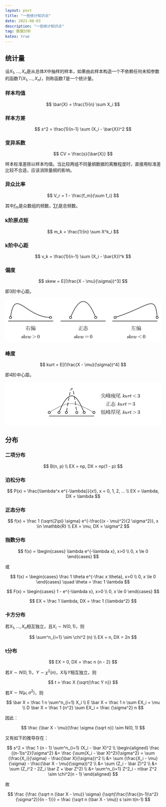 ```yaml
---
layout: post
title: "一些统计知识点"
date: 2021-08-03
description: "一些统计知识点"
tag: 数据分析
katex: true
---
```


## 统计量

设$X_1, ..., X_n$是从总体$X$中抽样的样本，如果由此样本构造一个不依赖任何未知参数的函数$T(X_1, ..., X_n)$，则称函数$T$是一个统计量。

### 样本均值

$$
\bar{X} = \frac{1}{n} \sum X_i
$$

### 样本方差

$$
s^2 = \frac{1}{n-1} \sum (X_i - \bar{X})^2
$$

### 变异系数

$$
CV = \frac{s}{\bar{X}}
$$

样本标准差除以样本均值。当比较两组不同量纲数据的离散程度时，直接用标准差比较不合适，应该消除量纲的影响。

### 异众比率

$$
V_r = 1 - \frac{f_m}{\sum f_i}
$$

其中$f_m$是众数组的频数，$\sum f_i$是总频数。

### k阶原点矩

$$
m_k = \frac{1}{n} \sum X^k_i
$$

### k阶中心距

$$
v_k = \frac{1}{n-1} \sum (X_i - \bar{X})^k
$$

### 偏度

$$
skew = E[(\frac{X - \mu}{\sigma})^3]
$$

即3阶中心距。

![](/assets/2021-08-03-statistical-theory-1.png)

### 峰度

$$
kurt = E[(\frac{X - \mu}{\sigma})^4]
$$

即4阶中心距。

![](/assets/2021-08-03-statistical-theory-2.png)

## 分布

### 二项分布

$$
B(n, p) \\
EX = np, DX = np(1 - p)
$$

### 泊松分布

$$
P(x) = \frac{\lambda^x e^{-\lambda}}{x!}, x = 0, 1, 2, ... \\
EX = \lambda, DX = \lambda
$$

### 正态分布

$$
f(x) = \frac 1 {\sqrt{2\pi} \sigma} e^{-\frac{(x - \mu)^2}{2 \sigma^2}}, x \in \mathbb{R} \\
EX = \mu, DX = \sigma^2
$$

### 指数分布

$$
f(x) =
\begin{cases}
\lambda e^{-\lambda x}, x>0 \\
0, x \le 0
\end{cases}
$$

或

$$
f(x) =
\begin{cases}
\frac 1 \theta e^{-\frac x \theta}, x>0 \\
0, x \le 0
\end{cases}
\quad \theta = \frac 1 \lambda
$$

$$
F(x) =
\begin{cases}
1 - e^{-\lambda x}, x>0 \\
0, x \le 0
\end{cases}
$$

$$
EX = \frac 1 \lambda, DX = \frac 1 {\lambda^2}
$$

### 卡方分布

若$X_1, ..., X_n$相互独立，且$X_i \sim N(0, 1)$，则

$$
\sum^n_{i=1} \sim \chi^2 (n) \\
EX = n, DX = 2n
$$

### t分布

$$
EX = 0, DX = \frac n {n - 2}
$$

若$X \sim N(0, 1)$，$Y \sim \chi^2(n)$，$X$与$Y$相互独立，则

$$
t = \frac X {\sqrt{\frac Y n}}
$$

若$X \sim N(\mu, \sigma^2)$，则

$$
\bar X = \frac 1 n \sum^n_{i=1} X_i \\
E \bar X = \frac 1 n \sum EX_i = \mu \\
D \bar X = \frac 1 {n^2} \sum EX_i = \frac {\sigma^2} n
$$

因此：

$$
\frac {\bar X - \mu}{\frac \sigma {\sqrt n}} \sim N(0, 1)
$$

又有如下的推导存在：

$$
s^2 = \frac 1 {n - 1} \sum^n_{i=1} (X_i - \bar X)^2 \\
\begin{aligned}
\frac {(n-1)s^2}{\sigma^2} &= \frac {\sum(X_i - \bar X)^2}{\sigma^2} = \sum (\frac{X_i}{\sigma} - \frac{\bar X}{\sigma})^2 \\
&= \sum (\frac{X_i - \mu}{\sigma} - \frac{\bar X - \mu}{\sigma})^2 \\
&= \sum (Z_i - \bar Z)^2 \\
&= \sum (Z_i^2 - 2Z_i \bar Z + \bar Z^2) \\
&= \sum^n_{i=1} Z^2_i - n\bar Z^2 \sim \chi^2(n - 1)
\end{aligned}
$$

故

$$
\frac {\frac {\sqrt n (\bar X - \mu)} \sigma} {\sqrt{\frac{\frac{(n-1)\s^2}{\sigma^2}}{n - 1}}} = \frac {\sqrt n (\bar X - \mu)} s \sim t(n-1)
$$

